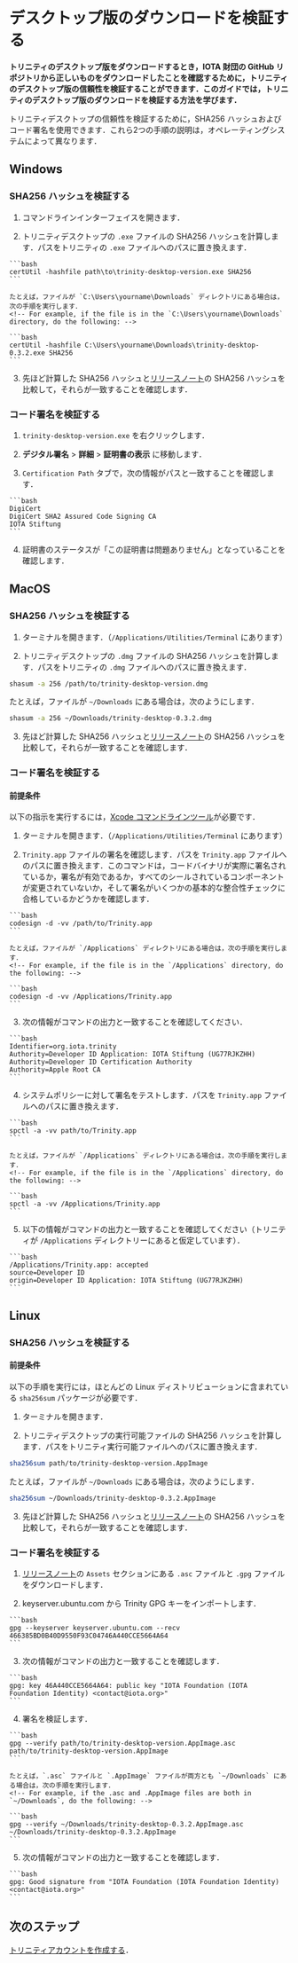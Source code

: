 # デスクトップ版のダウンロードを検証する
<!-- # Verify your Trinity desktop download -->

**トリニティのデスクトップ版をダウンロードするとき，IOTA 財団の GitHub リポジトリから正しいものをダウンロードしたことを確認するために，トリニティのデスクトップ版の信頼性を検証することができます．このガイドでは，トリニティのデスクトップ版のダウンロードを検証する方法を学びます．**
<!-- **When you download Trinity Desktop, you may want to verify its authenticity to make sure that you downloaded the correct one from the IOTA Foundation GitHub repository. In this guide, you learn how to verify Trinity desktop downloads.** -->

トリニティデスクトップの信頼性を検証するために，SHA256 ハッシュおよびコード署名を使用できます．これら2つの手順の説明は，オペレーティングシステムによって異なります．
<!-- To verify the authenticity of Trinity Desktop, you can use the SHA256 hash and code signature. Instructions for both of these steps differ, depending on your operating system. -->

## Windows
<!-- ## Windows operating system -->

### SHA256 ハッシュを検証する
<!-- ### Verify the SHA256 hash -->

1. コマンドラインインターフェイスを開きます．
  <!-- 1. Open a command-line interface -->

2. トリニティデスクトップの `.exe` ファイルの SHA256 ハッシュを計算します．パスをトリニティの `.exe` ファイルへのパスに置き換えます．
  <!-- 2. Create a SHA256 hash of the Trinity Desktop `.exe` file. Replace the path with the path to your Trinity `.exe` file. -->

    ```bash
    certUtil -hashfile path\to\trinity-desktop-version.exe SHA256
    ```

    たとえば，ファイルが `C:\Users\yourname\Downloads` ディレクトリにある場合は，次の手順を実行します．
    <!-- For example, if the file is in the `C:\Users\yourname\Downloads` directory, do the following: -->

    ```bash
    certUtil -hashfile C:\Users\yourname\Downloads\trinity-desktop-0.3.2.exe SHA256
    ```

3. 先ほど計算した SHA256 ハッシュと[リリースノート](https://github.com/iotaledger/trinity-wallet/releases)の SHA256 ハッシュを比較して，それらが一致することを確認します．
  <!-- 3. Compare your SHA256 hash with the one in the [release notes](https://github.com/iotaledger/trinity-wallet/releases) and make sure that they match -->

### コード署名を検証する
<!-- ### Verify the code signature -->

1. `trinity-desktop-version.exe` を右クリックします．
  <!-- 1. Right-click on `trinity-desktop-version.exe` -->

2. **デジタル署名** > **詳細** > **証明書の表示** に移動します．
  <!-- 2. Go to **Digital Signatures** > **Details** > **View Certificate** -->

3. `Certification Path` タブで，次の情報がパスと一致することを確認します．
  <!-- 3. In the Certification Path tab, make sure that the the following information matches the path: -->

    ```bash
    DigiCert
    DigiCert SHA2 Assured Code Signing CA
    IOTA Stiftung
    ```

4. 証明書のステータスが「この証明書は問題ありません」となっていることを確認します．
  <!-- 4. Make sure that the Certificate status reads "This certificate is OK." -->

## MacOS
<!-- ## MacOS operating system -->

### SHA256 ハッシュを検証する
<!-- ### Verify the SHA256 hash -->

1. ターミナルを開きます．（`/Applications/Utilities/Terminal` にあります）
  <!-- 1. Open Terminal (in `/Applications/Utilities/Terminal`) -->

2. トリニティデスクトップの `.dmg` ファイルの SHA256 ハッシュを計算します．パスをトリニティの `.dmg` ファイルへのパスに置き換えます．
  <!-- 2. Create a SHA256 hash of the Trinity Desktop `.dmg` file. Replace the path with the path to your Trinity `.dmg` file. -->

  ```bash
  shasum -a 256 /path/to/trinity-desktop-version.dmg
  ```

  たとえば，ファイルが `~/Downloads` にある場合は，次のようにします．
  <!-- For example, if the file is in `~/Downloads`, do the following: -->

  ```bash
  shasum -a 256 ~/Downloads/trinity-desktop-0.3.2.dmg
  ```

3. 先ほど計算した SHA256 ハッシュと[リリースノート](https://github.com/iotaledger/trinity-wallet/releases)の SHA256 ハッシュを比較して，それらが一致することを確認します．
  <!-- 3. Compare your SHA256 hash with the one in the [release notes](https://github.com/iotaledger/trinity-wallet/releases) and make sure that they match -->

### コード署名を検証する
<!-- ### Verify the code signature -->

#### 前提条件
<!-- #### Prerequisites -->

以下の指示を実行するには，[Xcode コマンドラインツール](https://www.ics.uci.edu/~pattis/common/handouts/macmingweclipse/allexperimental/macxcodecommandlinetools.html)が必要です．
<!-- To follow these instructions you need [Xcode Command Line Tools](https://www.ics.uci.edu/~pattis/common/handouts/macmingweclipse/allexperimental/macxcodecommandlinetools.html). -->

1. ターミナルを開きます．（`/Applications/Utilities/Terminal` にあります）
  <!-- 1. Open Terminal (in `/Applications/Utilities/Terminal`) -->

2. `Trinity.app` ファイルの署名を確認します．パスを `Trinity.app` ファイルへのパスに置き換えます．このコマンドは，コードバイナリが実際に署名されているか，署名が有効であるか，すべてのシールされているコンポーネントが変更されていないか，そして署名がいくつかの基本的な整合性チェックに合格しているかどうかを確認します．
  <!-- 2. Verify the `Trinity.app` file's signature. Replace the path with the path to your `Trinity.app` file. This command confirms whether the code binaries are actually signed, the signature is valid, all the sealed components are unaltered, and the signature passes some basic consistency checks. -->

    ```bash
    codesign -d -vv /path/to/Trinity.app
    ```

    たとえば，ファイルが `/Applications` ディレクトリにある場合は，次の手順を実行します．
    <!-- For example, if the file is in the `/Applications` directory, do the following: -->

    ```bash
    codesign -d -vv /Applications/Trinity.app
    ```

3. 次の情報がコマンドの出力と一致することを確認してください．
  <!-- 3. Make sure that the following information matches the output of the command: -->

    ```bash
    Identifier=org.iota.trinity
    Authority=Developer ID Application: IOTA Stiftung (UG77RJKZHH)
    Authority=Developer ID Certification Authority
    Authority=Apple Root CA
    ```

4. システムポリシーに対して署名をテストします．パスを `Trinity.app` ファイルへのパスに置き換えます．
  <!-- 4. Test the signature against system policies. Replace the path with the path to your `Trinity.app` file. -->

    ```bash
    spctl -a -vv path/to/Trinity.app
    ```

    たとえば，ファイルが `/Applications` ディレクトリにある場合は，次の手順を実行します．
    <!-- For example, if the file is in the `/Applications` directory, do the following: -->

    ```bash
    spctl -a -vv /Applications/Trinity.app
    ```

5. 以下の情報がコマンドの出力と一致することを確認してください（トリニティが `/Applications` ディレクトリーにあると仮定しています）．
  <!-- 5. Make sure that the following information matches the output of the command (assuming Trinity is in the `/Applications` directory): -->

    ```bash
    /Applications/Trinity.app: accepted
    source=Developer ID
    origin=Developer ID Application: IOTA Stiftung (UG77RJKZHH)
    ```

## Linux
<!-- ## Linux operating system -->

### SHA256 ハッシュを検証する
<!-- ### Verify the SHA256 hash -->

#### 前提条件
<!-- #### Prerequisites -->

以下の手順を実行には，ほとんどの Linux ディストリビューションに含まれている `sha256sum` パッケージが必要です．
<!-- To follow these instructions you need the `sha256sum` package, which is included with most Linux distributions. -->

1. ターミナルを開きます．
  <!-- 1. Open Terminal -->

2. トリニティデスクトップの実行可能ファイルの SHA256 ハッシュを計算します．パスをトリニティ実行可能ファイルへのパスに置き換えます．
  <!-- 2. Create a SHA256 hash of the Trinity Desktop executable file. Replace the path with the path to your Trinity executable file. -->

  ```bash
  sha256sum path/to/trinity-desktop-version.AppImage
  ```

  たとえば，ファイルが `~/Downloads` にある場合は，次のようにします．
  <!-- For example, if the file is in `~/Downloads`, do the following: -->

  ```bash
  sha256sum ~/Downloads/trinity-desktop-0.3.2.AppImage
  ```

3. 先ほど計算した SHA256 ハッシュと[リリースノート](https://github.com/iotaledger/trinity-wallet/releases)の SHA256 ハッシュを比較して，それらが一致することを確認します．
  <!-- 3. Compare your SHA256 hash with the one in the [release notes](https://github.com/iotaledger/trinity-wallet/releases) and make sure that they match -->

### コード署名を検証する
<!-- ### Verify the code signature -->

1. [リリースノート](https://github.com/iotaledger/trinity-wallet/releases)の `Assets` セクションにある `.asc` ファイルと `.gpg` ファイルをダウンロードします．
  <!-- 1. Download the .asc and .gpg files in the Assets section of the [release notes](https://github.com/iotaledger/trinity-wallet/releases) -->

2. keyserver.ubuntu.com から Trinity GPG キーをインポートします．
  <!-- 2. Import the Trinity GPG key from keyserver.ubuntu.com -->

    ```bash
    gpg --keyserver keyserver.ubuntu.com --recv 466385BD0B40D9550F93C04746A440CCE5664A64
    ```

3. 次の情報がコマンドの出力と一致することを確認します．
  <!-- 3. Make sure that the following information matches the output of the command: -->

    ```bash
    gpg: key 46A440CCE5664A64: public key "IOTA Foundation (IOTA Foundation Identity) <contact@iota.org>"
    ```

4.  署名を検証します．
  <!-- 4. Verify the signature -->

    ```bash
    gpg --verify path/to/trinity-desktop-version.AppImage.asc path/to/trinity-desktop-version.AppImage
    ```

    たとえば，`.asc` ファイルと `.AppImage` ファイルが両方とも `~/Downloads` にある場合は，次の手順を実行します．
    <!-- For example, if the .asc and .AppImage files are both in `~/Downloads`, do the following: -->

    ```bash
    gpg --verify ~/Downloads/trinity-desktop-0.3.2.AppImage.asc ~/Downloads/trinity-desktop-0.3.2.AppImage
    ```

5. 次の情報がコマンドの出力と一致することを確認します．
  <!-- 5. Make sure that the following information matches the output of the command: -->

    ```bash
    gpg: Good signature from "IOTA Foundation (IOTA Foundation Identity) <contact@iota.org>"
    ```

## 次のステップ
<!-- ## Next steps -->

[トリニティアカウントを作成する](../how-to-guides/create-an-account.md)．
<!-- [Create a Trinity account](../how-to-guides/create-an-account.md). -->
